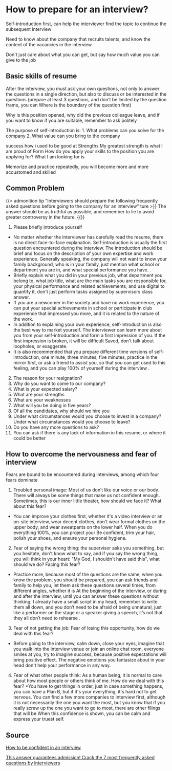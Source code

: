 # How to prepare for an interview?


Self-introduction first, can help the interviewer find the topic to continue the subsequent interview

Need to know about the company that recruits talents, and know the content of the vacancies in the interview

Don't just care about what you can get, but say how much value you can give to the job

<!--more-->

## Basic skills of resume

After the interview, you must ask your own questions, not only to answer the questions in a single direction, but also to discuss or be interested in the questions (prepare at least 3 questions, and don’t be limited by the question frame, you can Where is the boundary of the question first)

Why is this position opened, why did the previous colleague leave, and if you want to know if you are suitable, remember to ask politely

The purpose of self-introduction is: 1. What problems can you solve for the company 2. What value can you bring to the company

success how i used to be good at
Strengths My greatest strength is what I am proud of
Form How do you apply your skills to the position you are applying for? What I am looking for is

Memorize and practice repeatedly, you will become more and more accustomed and skilled

## Common Problem

{{< admonition tip "Interviewers should prepare the following frequently asked questions before going to the company for an interview" ture >}}
The answer should be as truthful as possible, and remember to lie to avoid greater controversy in the future.
{{</admonition >}}

1. Please briefly introduce yourself
* No matter whether the interviewer has carefully read the resume, there is no direct face-to-face explanation. Self-introduction is usually the first question encountered during the interview. The introduction should be brief and focus on the description of your own expertise and work experience. Generally speaking, the company will not want to know your family background, who is in your family, just mention what school or department you are in, and what special performance you have. .
* Briefly explain what you did in your previous job, what department you belong to, what job title, what are the main tasks you are responsible for, your physical performance and related achievements, and use digital to quantify it, don't just perform tasks assigned by supervisors class answer.
* If you are a newcomer in the society and have no work experience, you can put your special achievements in school or participate in club experience that impressed you more, and it is related to the nature of the work.
* In addition to explaining your own experience, self-introduction is also the best way to market yourself. The interviewer can learn more about you from your self-introduction and form a first impression of you. If the first impression is broken, it will be difficult Saved, don't talk about loopholes, or exaggerate.
* It is also recommended that you prepare different time versions of self-introduction, one minute, three minutes, five minutes, practice in the mirror first, or ask a friend to assist you, so that you can get used to this feeling, and you can play 100% of yourself during the interview .

2. The reason for your resignation?
3. Why do you want to come to our company?
4. What is your expected salary?
5. What are your strengths
7. What are your weaknesses
8. What will you be doing in five years?
9. Of all the candidates, why should we hire you
10. Under what circumstances would you choose to invest in a company? Under what circumstances would you choose to leave?
11. Do you have any more questions to ask?
12. You can ask if there is any lack of information in this resume, or where it could be better

## How to overcome the nervousness and fear of interview
Fears are bound to be encountered during interviews, among which four fears dominate

1. Troubled personal image: Most of us don’t like our voice or our body. There will always be some things that make us not confident enough. Sometimes, this is our inner little theater, how should we face it? What about this fear?
* You can improve your clothes first, whether it's a video interview or an on-site interview, wear decent clothes, don't wear formal clothes on the upper body, and wear sweatpants on the lower half. When you do everything 100%, you can project your Be confident, trim your hair, polish your shoes, and ensure your personal hygiene.

2. Fear of saying the wrong thing: the supervisor asks you something, but you hesitate, don't know what to say, and if you say the wrong thing, you will think in your heart: "My God, I shouldn't have said this", what should we do? Facing this fear?
* Practice more, because most of the questions are the same, when you know the problem, you should be prepared, you can ask friends and family to help you, let them ask these questions several times, from different angles, whether it is At the beginning of the interview, or during and after the interview, until you can answer these questions without thinking. I already have a small script in my head, remember to write them all down, and you don’t need to be afraid of being unnatural, just like a performer on the stage or a speaker giving a speech, it’s not that they all don’t need to rehearse .

3. Fear of not getting the job: Fear of losing this opportunity, how do we deal with this fear?
* Before going to the interview, calm down, close your eyes, imagine that you walk into the interview venue or join an online chat room, everyone smiles at you, try to imagine success, because positive expectations will bring positive effect. The negative emotions you fantasize about in your head don't help your performance in any way.

4. Fear of what other people think: As a human being, it is normal to care about how most people or others think of me. How do we deal with this fear?
*You have to get things in order, just in case something happens, you can have a Plan B, but if it's your everything, it's hard not to get nervous. You can find a few more companies to interview first, although it is not necessarily the one you want the most, but you know that if you really screw up the one you want to go to most, there are other filings that will be When this confidence is shown, you can be calm and express your truest self.

## Source

[How to be confident in an interview](https://www.youtube.com/watch?v=EILJUr9g24o
)

[This answer guarantees admission! Crack the 7 most frequently asked questions by interviewers](https://www.1111.com.tw/1000w/fanshome/discussTopic.asp?cat=FANS&id=236804
)


